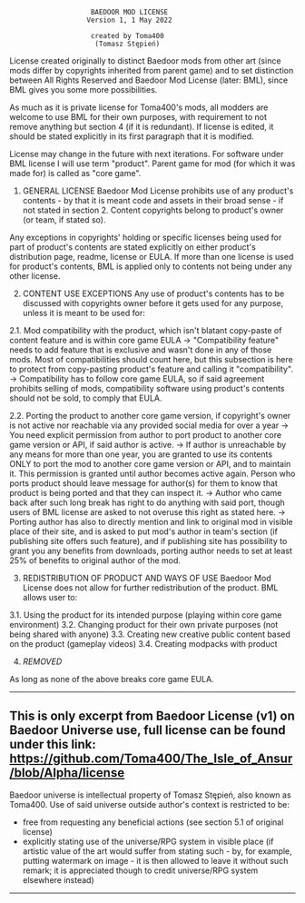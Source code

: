                         BAEDOOR MOD LICENSE
                       Version 1, 1 May 2022

                        created by Toma400
                         (Tomasz Stępień)


License created originally to distinct Baedoor mods from other art
(since mods differ by copyrights inherited from parent game) and
to set distinction between All Rights Reserved and Baedoor Mod
License (later: BML), since BML gives you some more possibilities.

As much as it is private license for Toma400's mods, all modders
are welcome to use BML for their own purposes, with requirement to
not remove anything but section 4 (if it is redundant).
If license is edited, it should be stated explicitly in its first
paragraph that it is modified.

License may change in the future with next iterations.
For software under BML license I will use term "product". Parent
game for mod (for which it was made for) is called as "core game".


1. GENERAL LICENSE
   Baedoor Mod License prohibits use of any product's contents - by
   that it is meant code and assets in their broad sense - if not stated
   in section 2.
   Content copyrights belong to product's owner (or team, if stated so).

Any exceptions in copyrights' holding or specific licenses being used
for part of product's contents are stated explicitly on either
product's distribution page, readme, license or EULA.
If more than one license is used for product's contents, BML is
applied only to contents not being under any other license.


2. CONTENT USE EXCEPTIONS
   Any use of product's contents has to be discussed with copyrights owner
   before it gets used for any purpose, unless it is meant to be used for:

2.1. Mod compatibility with the product, which isn't blatant copy-paste
of content feature and is within core game EULA
-> "Compatibility feature" needs to add feature that is exclusive
and wasn't done in any of those mods. Most of compatibilities
should count here, but this subsection is here to protect from
copy-pasting product's feature and calling it "compatibility".
-> Compatibility has to follow core game EULA, so if said agreement
prohibits selling of mods, compatibility software using product's
contents should not be sold, to comply that EULA.

2.2. Porting the product to another core game version, if copyright's
owner is not active nor reachable via any provided social media
for over a year
-> You need explicit permission from author to port product to
another core game version or API, if said author is active.
-> If author is unreachable by any means for more than one year,
you are granted to use its contents ONLY to port the mod to
another core game version or API, and to maintain it.
This permission is granted until author becomes active again.
Person who ports product should leave message for author(s) for
them to know that product is being ported and that they can
inspect it.
-> Author who came back after such long break has right to do
anything with said port, though users of BML license are asked
to not overuse this right as stated here.
-> Porting author has also to directly mention and link to
original mod in visible place of their site, and is asked to
put mod's author in team's section (if publishing site offers
such feature), and if publishing site has possibility to grant
you any benefits from downloads, porting author needs to set
at least 25% of benefits to original author of the mod.


3. REDISTRIBUTION OF PRODUCT AND WAYS OF USE
   Baedoor Mod License does not allow for further redistribution of the
   product.
   BML allows user to:

3.1. Using the product for its intended purpose (playing within core
game environment)
3.2. Changing product for their own private purposes (not being
shared with anyone)
3.3. Creating new creative public content based on the product
(gameplay videos)
3.4. Creating modpacks with product

4. *REMOVED*

As long as none of the above breaks core game EULA.

-----------------------------------------------------------------------
This is only excerpt from Baedoor License (v1) on Baedoor Universe use,
full license can be found under this link:
https://github.com/Toma400/The_Isle_of_Ansur/blob/Alpha/license
-----------------------------------------------------------------------
Baedoor universe is intellectual property of Tomasz Stępień, also
known as Toma400. Use of said universe outside author's context is
restricted to be:

- free from requesting any beneficial actions (see section 5.1 of
  original license)
- explicitly stating use of the universe/RPG system in visible place
  (if artistic value of the art would suffer from stating such - by,
  for example, putting watermark on image - it is then allowed to
  leave it without such remark; it is appreciated though to credit
  universe/RPG system elsewhere instead)
-----------------------------------------------------------------------